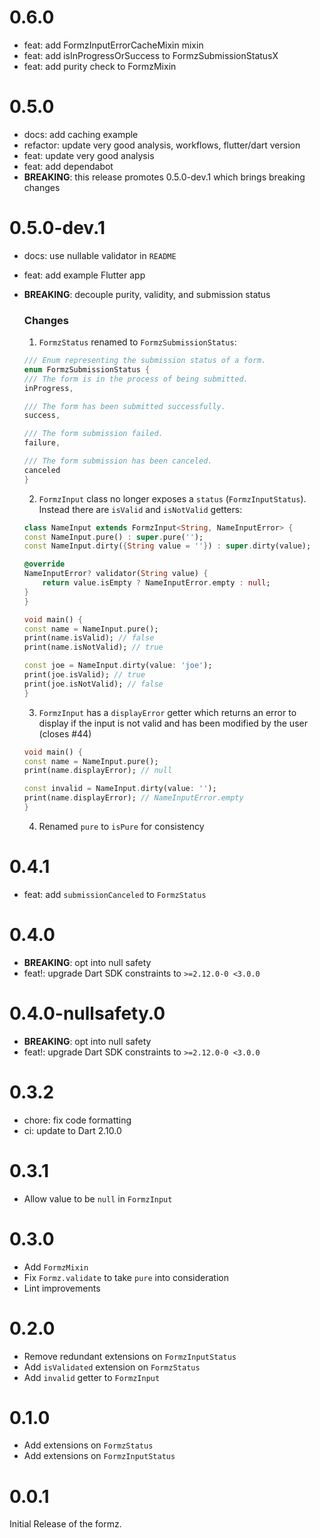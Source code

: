 # 0.6.0

- feat: add FormzInputErrorCacheMixin mixin
- feat: add isInProgressOrSuccess to FormzSubmissionStatusX
- feat: add purity check to FormzMixin

# 0.5.0

- docs: add caching example
- refactor: update very good analysis, workflows, flutter/dart version
- feat: update very good analysis
- feat: add dependabot
- **BREAKING**: this release promotes 0.5.0-dev.1 which brings breaking changes

# 0.5.0-dev.1

- docs: use nullable validator in `README`
- feat: add example Flutter app
- **BREAKING**: decouple purity, validity, and submission status

  ### Changes

  1. `FormzStatus` renamed to `FormzSubmissionStatus`:

  ```dart
  /// Enum representing the submission status of a form.
  enum FormzSubmissionStatus {
  /// The form is in the process of being submitted.
  inProgress,

  /// The form has been submitted successfully.
  success,

  /// The form submission failed.
  failure,

  /// The form submission has been canceled.
  canceled
  }
  ```

  2. `FormzInput` class no longer exposes a `status` (`FormzInputStatus`). Instead there are `isValid` and `isNotValid` getters:

  ```dart
  class NameInput extends FormzInput<String, NameInputError> {
  const NameInput.pure() : super.pure('');
  const NameInput.dirty({String value = ''}) : super.dirty(value);

  @override
  NameInputError? validator(String value) {
      return value.isEmpty ? NameInputError.empty : null;
  }
  }

  void main() {
  const name = NameInput.pure();
  print(name.isValid); // false
  print(name.isNotValid); // true

  const joe = NameInput.dirty(value: 'joe');
  print(joe.isValid); // true
  print(joe.isNotValid); // false
  }
  ```

  3. `FormzInput` has a `displayError` getter which returns an error to display if the input is not valid and has been modified by the user (closes #44)

  ```dart
  void main() {
  const name = NameInput.pure();
  print(name.displayError); // null

  const invalid = NameInput.dirty(value: '');
  print(name.displayError); // NameInputError.empty
  }
  ```

  4. Renamed `pure` to `isPure` for consistency

# 0.4.1

- feat: add `submissionCanceled` to `FormzStatus`

# 0.4.0

- **BREAKING**: opt into null safety
- feat!: upgrade Dart SDK constraints to `>=2.12.0-0 <3.0.0`

# 0.4.0-nullsafety.0

- **BREAKING**: opt into null safety
- feat!: upgrade Dart SDK constraints to `>=2.12.0-0 <3.0.0`

# 0.3.2

- chore: fix code formatting
- ci: update to Dart 2.10.0

# 0.3.1

- Allow value to be `null` in `FormzInput`

# 0.3.0

- Add `FormzMixin`
- Fix `Formz.validate` to take `pure` into consideration
- Lint improvements

# 0.2.0

- Remove redundant extensions on `FormzInputStatus`
- Add `isValidated` extension on `FormzStatus`
- Add `invalid` getter to `FormzInput`

# 0.1.0

- Add extensions on `FormzStatus`
- Add extensions on `FormzInputStatus`

# 0.0.1

Initial Release of the formz.
